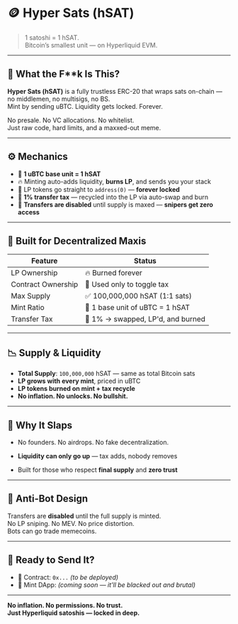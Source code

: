 # 🪙 Hyper Sats (hSAT)

> 1 satoshi = 1 hSAT.  
> Bitcoin’s smallest unit — on Hyperliquid EVM.

---

## 🖤 What the F**k Is This?

**Hyper Sats (hSAT)** is a fully trustless ERC-20 that wraps sats on-chain — no middlemen, no multisigs, no BS.  
Mint by sending uBTC. Liquidity gets locked. Forever.

No presale. No VC allocations. No whitelist.  
Just raw code, hard limits, and a maxxed-out meme.

---

## ⚙️ Mechanics

- 🧱 **1 uBTC base unit = 1 hSAT**
- 🔥 Minting auto-adds liquidity, **burns LP**, and sends you your stack
- 🧊 LP tokens go straight to `address(0)` — **forever locked**
- 💸 **1% transfer tax** — recycled into the LP via auto-swap and burn
- 🧼 **Transfers are disabled** until supply is maxed — **snipers get zero access**

---

## 🧠 Built for Decentralized Maxis

| Feature           | Status                                |
|-------------------|----------------------------------------|
| LP Ownership      | 🔥 Burned forever                      |
| Contract Ownership| 🧼 Used only to toggle tax             |
| Max Supply        | ✅ 100,000,000 hSAT (1:1 sats)         |
| Mint Ratio        | 💯 1 base unit of uBTC = 1 hSAT        |
| Transfer Tax      | 🔁 1% → swapped, LP'd, and burned      |

---

## 📉 Supply & Liquidity

- **Total Supply**: `100,000,000` hSAT — same as total Bitcoin sats
- **LP grows with every mint**, priced in uBTC
- **LP tokens burned on mint + tax recycle**
- **No inflation. No unlocks. No bullshit.**

---

## 🧬 Why It Slaps

- No founders. No airdrops. No fake decentralization.

- **Liquidity can only go up** — tax adds, nobody removes

- Built for those who respect **final supply** and **zero trust**

---

## 🚷 Anti-Bot Design

Transfers are **disabled** until the full supply is minted.  
No LP sniping. No MEV. No price distortion.  
Bots can go trade memecoins.

---

## 🚀 Ready to Send It?

- 🔗 Contract: `0x...` *(to be deployed)*
- 🔗 Mint DApp: *(coming soon — it’ll be blacked out and brutal)*

---

**No inflation. No permissions. No trust.  
Just Hyperliquid satoshis — locked in deep.**
